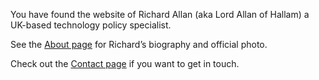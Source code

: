 You have found the website of Richard Allan (aka Lord Allan of Hallam) a UK-based technology policy specialist.

See the [About page](about.md) for Richard’s biography and official photo.

Check out the [Contact page](contact.md) if you want to get in touch.